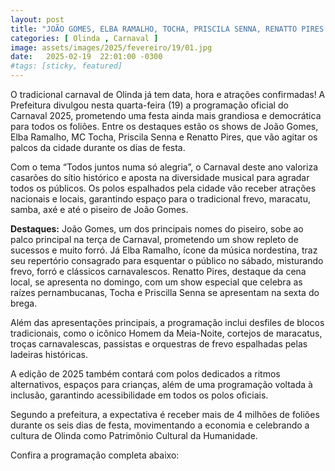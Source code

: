 ```yaml
---
layout: post
title: "JOÃO GOMES, ELBA RAMALHO, TOCHA, PRISCILA SENNA, RENATTO PIRES: OLINDA DIVULGA PROGRAMAÇÃO COMPLETA DO CARNAVAL"
categories: [ Olinda , Carnaval ]
image: assets/images/2025/fevereiro/19/01.jpg
date:   2025-02-19  22:01:00 -0300
#tags: [sticky, featured]
---
```

O tradicional carnaval de Olinda já tem data, hora e atrações confirmadas! A Prefeitura divulgou nesta quarta-feira (19) a programação oficial do Carnaval 2025, prometendo uma festa ainda mais grandiosa e democrática para todos os foliões. Entre os destaques estão os shows de João Gomes, Elba Ramalho, MC Tocha, Priscila Senna e Renatto Pires, que vão agitar os palcos da cidade durante os dias de festa.

Com o tema “Todos juntos numa só alegria”, o Carnaval deste ano valoriza casarões do sítio histórico e aposta na diversidade musical para agradar todos os públicos. Os polos espalhados pela cidade vão receber atrações nacionais e locais, garantindo espaço para o tradicional frevo, maracatu, samba, axé e até o piseiro de João Gomes.

**Destaques:** João Gomes, um dos principais nomes do piseiro, sobe ao palco principal na terça de Carnaval, prometendo um show repleto de sucessos e muito forró. Já Elba Ramalho, ícone da música nordestina, traz seu repertório consagrado para esquentar o público no sábado, misturando frevo, forró e clássicos carnavalescos. Renatto Pires, destaque da cena local, se apresenta no domingo, com um show especial que celebra as raízes pernambucanas, Tocha e Priscilla Senna se apresentam na sexta do brega.

Além das apresentações principais, a programação inclui desfiles de blocos tradicionais, como o icônico Homem da Meia-Noite, cortejos de maracatus, troças carnavalescas, passistas e orquestras de frevo espalhadas pelas ladeiras históricas.

A edição de 2025 também contará com polos dedicados a ritmos alternativos, espaços para crianças, além de uma programação voltada à inclusão, garantindo acessibilidade em todos os polos oficiais.

Segundo a prefeitura, a expectativa é receber mais de 4 milhões de foliões durante os seis dias de festa, movimentando a economia e celebrando a cultura de Olinda como Patrimônio Cultural da Humanidade.

Confira a programação completa abaixo: 

